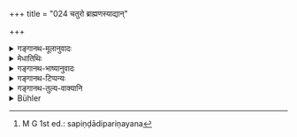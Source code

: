 +++
title = "024 चतुरो ब्राह्मणस्याद्यान्"

+++

<details><summary>गङ्गानथ-मूलानुवादः</summary>

The wise ones have regarded the first four as commended for the Brāhmaṇa, the Rākṣasa alone for the Kṣatriya and the Āsura for the Vaiśva and the Śūdra.—(24).
</details>

<details><summary>मेधातिथिः</summary>

आसुरगान्धर्वयोर् अयं निषेधो **ब्राह्मणस्य** पुनर् ब्राह्मादिविधानेन । एवं **क्षत्रियस्य राक्षसम्** एवैको न गान्दर्वासुरौ । **आसुर** एव **वैश्यशूद्रयोः** । विहितप्रतिषिद्धानां विकल्पः । ततश् च नित्यवद् विहिताभावे विकल्पितेषु प्रवृत्तिः । यस्य च यो विहितः स तद्विवाहाभावम् अनपेक्ष्य प्रथमत एव यदि विहितप्रतिषिद्धेषु प्रवर्तेत, तत्र पुरुषो दुष्येद् अपत्यं चानभिप्रेतम् उत्पद्येतेति शास्त्रकारेण दर्शितं "प्रसवे च गुणागुणान्" (म्ध् ३.२२) इत्यादिना न तु सपिण्डादिपरिणयनवत्[^७७] विवाहस्वरूपानिवृत्तिः ॥ ३.२४ ॥


[^७७]:
     M G 1st ed.: sapiṇḍādipariṇayana
</details>

<details><summary>गङ्गानथ-भाष्यानुवादः</summary>

The further recommendation of the ‘*Brāhma*’ and other three forms for the Brāhmaṇa, means that the ‘*Āsura*’ and the ‘*Gāndharva*’ are prohibited for him.

Similarly, for the *Kṣatriya*, it is the ‘*Rākṣasa*’ alone, not the ‘*Āsura*’ and the ‘*Gāndharva*.’

For the *Vaiśya* and the *Śūdra*, it is the ‘*Āsura*’ alone.

Among those that have been sanctioned (before) and prohibited now, there is to be option; so that one may have recourse to the optional forms only when those that have been sanctioned absolutely in all cases are not possible. If a man were to have recourse to those forms of marriage that have been sanctioned in one place and interdicted in another, without considering the possibility or otherwise of those that are absolutely sanctioned,—he would be committing a wrong, and his offspring would be defective;—this is what the law-giver has indicated under verse 23 above by the phrase, ‘the good and bad effects upon the offspring.’ But such an act would not nullify the marriage itself in the way in which the fact of the bride being the bridegroom’s ‘*sapiṇḍa*’ does.—(24)
</details>

<details><summary>गङ्गानथ-टिप्पन्यः</summary>

‘For the Vaiśyas and Śūdras are not particular about their wives’ (Baudhāyana, 1.20.14). *Cf*. the following passages for the different rules in this respect. Vaśiṣṭha 1.27-28 gives six equivalents to these eight; so Āpastamba (2.12.3), who admits three as good. Baudhāyana 1.20.10 gives eight and permits but four; so Viṣṇu (24.27). Gautama gives the eight, admits four, and says some admit six. “The Mahābhārata (1.73.8 ff.) ascribes descending virtue to each ‘according to Manu’, and mixing up the sense of verse 23 and verse 27, allows four for a Brāhmaṇa and six for a Kṣatriya.”—Hopkins.

This verse is quoted in *Parāśaramādhava* (Ācāra, p. 487), as selecting out of the eight, those that are specially commended;—in *Vīramitrodaya* (Saṃskāra, p. 858), which adds that of the form specially commended for the Brāhmaṇa, two are still more important

*Madanapārijāta* (p. 159), adds the following note:—The Brāhma, Daiva,
Ārṣa and Prājāpatya forms have been declared to be commended for the Brāhmaṇa; for the Kṣatriya, the Rākṣasa alone has been commended; and for the Vaiśya and Śūdra, the Āsura only. For the Brāhmaṇa the first four, ending with the Prājāpatya are the primary forms, and the Rākṣasa must be a secondary substitute for him, because it is lawful for the next lower caste, Kṣatriya. For the *Kṣatriya*, the Rākṣasa, is the primary form; and as according to the preceding verse, the Āsura, Gāndharva, Rākṣasa and Paiśāca are commended for him, the three, besides the Rākṣasa, must be regarded as secondary substitutes. According to others, however, the phrase ‘last four’ (of verse 23) stands for the four beginning with ‘Prājāpatya and according to this, the Rākṣasa being directly mentioned in the present verse as specially commended for the Kṣatriya, the secondary substitutes for him would be the Prājāpatya, the Gāndharva and the Āsura. For the Vaiśya and the Śūdra, the Āsura is the primary, and the Gāndharva and the Paiśāca,—or the Gāndharva and the Prājāpatya—secondary substitutes.

*Smṛtitattva* (II, p. 140) quotes this verse and explains that even
though this text mentions among the ‘commended’ forms, the Āsura, where the bride’s father receives wealth from the bridegroom, yet it must be understood to sanction the payment of only so much of wealth as may be required for the decking of the bride.—It is quoted in *Hemādri* (Dana, p. 683);—in *Saṃskāramayūkha* (p. 100), which adds that for the Kṣatriya, the *Rākṣasa* is the principal form, and for the Vaiśya and the Śūdra, the *Āsura*.

*Aparārka* (p. 91) quotes this verse and adds that for the Brāhmaṇa, the
Brāhma, Daiva, Ārṣa and Prājāpatya are commended; the Āsura and Gāndharva are neither commended nor forbidden;—for the Kṣatriya, the Rākṣasa alone is commended; the Āsura and the Gāndharva are neither commended nor forbidden;—for the Vaiśya and Śūdra, the Āsura alone is commended; the Gāndharva is neither commended nor forbidden;—the Paiśāca is forbidden for all castes.

It is quoted in *Smṛticandrikā* (Saṃskāra, pp. 190 and 231), which adds that though the first four are ‘commended,’ it does not mean that the next two are forbidden; all that is meant is that these two are *not commended*.
</details>

<details><summary>गङ्गानथ-तुल्य-वाक्यानि</summary>

**(verses 3.23-24)  
**

See Comparative notes for [Verse 3.23].
</details>

<details><summary>Bühler</summary>

024	The sages state that the first four are approved (in the case) of a Brahmana, one, the Rakshasa (rite in the case) of a Kshatriya, and the Asura (marriage in that) of a Vaisya and of a Sudra.
</details>
